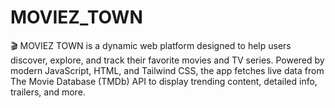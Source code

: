 # MOVIEZ_TOWN
🎬 MOVIEZ TOWN is a dynamic web platform designed to help users discover, explore, and track their favorite movies and TV series. Powered by modern JavaScript, HTML, and Tailwind CSS, the app fetches live data from The Movie Database (TMDb) API to display trending content, detailed info, trailers, and more. 
